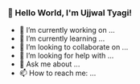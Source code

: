 ### 👋 Hello World, I'm Ujjwal Tyagi!


- 🔭 I’m currently working on ...
- 🌱 I’m currently learning ...
- 👯 I’m looking to collaborate on ...
- 🤔 I’m looking for help with ...
- 💬 Ask me about ...
- 📫 How to reach me: ...

<!--
- 😄 Pronouns: ...
- ⚡ Fun fact: ...
-->
